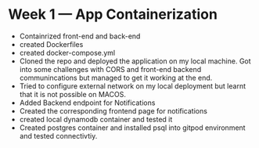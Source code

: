 # Week 1 — App Containerization

- Containrized front-end and back-end 
- created Dockerfiles
- created docker-compose.yml
- Cloned the repo and deployed the application on my local machine. Got into some challenges with CORS and front-end backend communincations but managed to get it working at the end.
- Tried to configure external network on my local deployment but learnt that it is not possible on MACOS.
- Added Backend endpoint for Notifications
- Created the corresponding frontend page for notifications
- created local dynamodb container and tested it
- Created postgres container and installed psql into gitpod environment and tested connectivtiy.
